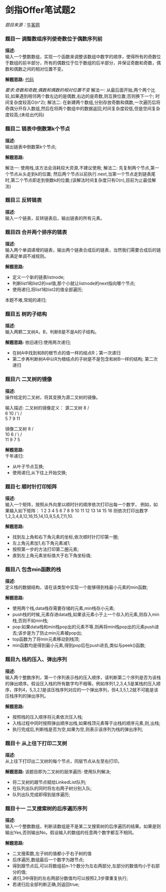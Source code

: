 # 剑指Offer笔试题2

*题目来源：*[牛客网](http://www.nowcoder.com/ta/coding-interviews?page=1)

### 题目一 调整数组序列使奇数位于偶数序列前

**描述:**  
输入一个整数数组，实现一个函数来调整该数组中数字的顺序，使得所有的奇数位于数组的前半部分，所有的偶数位于位于数组的后半部分，并保证奇数和奇数，偶数和偶数之间的相对位置不变。

**解题思路:** [代码](https://github.com/ToryangChen/OfferTest2/blob/master/src/ReOrderArrayTest.java)  

*要求:奇数和奇数,偶数和偶数的相对位置不变*
解法一: 从最后面开始,两个两个比较,如果遇到相邻两个数左边的是偶数,右边的是奇数,则互换位置;否则换下一个; 时间复杂度较高O(n^2);
解法二: 在新建两个数组,分别存放奇数和偶数,一次遍历后将奇偶分开存入数组,然后在将两个数组中的数据返回,时间复杂度较低,但是空间复杂度较高;(未给出代码)


### 题目二 链表中倒数第k个节点

**描述:**  
输出链表中倒数第k个节点;

**解题思路:**

解法一: 使用栈,该方法会消耗较大资源,不建议使用;
解法二: 先复制两个节点,第一个节点从头走到k的位置; 然后两个节点以前执行.next,当第一个节点走到链表尾时,第二个节点即走到倒数k的位置;(该解法时间复杂度只有O(n),目前为止最佳解法)

### 题目三 反转链表

**描述:**  
输入一个链表，反转链表后，输出链表的所有元素。

### 题目四 合并两个排序的链表

**描述:**  
输入两个单调递增的链表，输出两个链表合成后的链表，当然我们需要合成后的链表满足单调不减规则。

**解题思路:**

 * 定义一个新的链表listnode;
 * 判断list1和list2的val值,那个小就让listnode的next指向哪个节点;
 * 使用递归,将list1和list2的值全部遍历;

本题不难,常规的递归;

### 题目五 树的子结构

**描述:**  
输入两颗二叉树A，B，判断B是不是A的子结构。

**解题思路:**
依旧递归:使用两次递归;

 * 在树A中找到和B的根节点的值一样的结点R；第一次递归
 * 第二步再判断树A中以R为根结点的子树是不是包含和树B一样的结构; 第二次递归
 
### 题目六 二叉树的镜像

**描述:**  
操作给定的二叉树，将其变换为源二叉树的镜像。  
 
输入描述:
二叉树的镜像定义：
 源二叉树 
    	    8
    	   /  \
    	  6   10
    	 / \  / \
    	5  7 9 11
    	
 镜像二叉树
    	    8
    	   /  \
    	  10   6
    	 / \  / \
    	11 9 7  5

**解题思路:**  
千年递归:

 * 从叶子节点互换;
 * 使用递归,从下往上开始交换;

### 题目七 顺时针打印矩阵

**描述:**  
输入一个矩阵，按照从外向里以顺时针的顺序依次打印出每一个数字，
例如，如果输入如下矩阵： 
1  2  3  4 
5  6  7  8 
9  10 11 12 
13 14 15 16 
则依次打印出数字1,2,3,4,8,12,16,15,14,13,9,5,6,7,11,10.


**解题思路:**

 * 找到左上角和右下角元素的坐标,依次顺时针打印第一圈;
 * 左上角元素加1,右下角元素减1;
 * 按照第一步的方法打印第二圈元素;
 * 直到左上角元素坐标值大于右下角坐标值;
 
### 题目八 包含min函数的栈

**描述:**  
定义栈的数据结构，请在该类型中实现一个能够得到栈最小元素的min函数;

**解题思路:**

 * 使用两个栈,data栈存需要存储的元素,min栈存小元素;
 * push栈的时候,元素存进data栈,如果该元素小于上一个存入的元素,则存入min栈,否则不如min栈;
 * pop:如果data栈和min栈pop出的元素不等,则再将min栈pop出的元素push进去;该步是为了防止min元素被pop出;
 * top函数为了将min元素移动到栈顶;
 * min函数均是得到最小元素,得到pop后在push进去,类似与peek()函数;
 
### 题目九 栈的压入、弹出序列

**描述:**  
输入两个整数序列，第一个序列表示栈的压入顺序，请判断第二个序列是否为该栈的弹出顺序。假设压入栈的所有数字均不相等。例如序列1,2,3,4,5是某栈的压入顺序，序列4，5,3,2,1是该压栈序列对应的一个弹出序列，但4,3,5,1,2就不可能是该压栈序列的弹出序列。

**解题思路:**

 * 按照栈的压入顺序将元素依次压入栈;
 * 入栈过程中同时按照弹出顺序出栈,如果栈顶元素等于出栈的顺序元素,则,出栈;
 * 执行完成后,判断栈是否为空,如果为空,则表示该序列为栈的弹出序列;
 
### 题目十 从上往下打印二叉树

**描述:**  
从上往下打印出二叉树的每个节点，同层节点从左至右打印。

**解题思路:**
该题目即为二叉树的层序遍历: 使用队列解决;
 
 * 将二叉树的跟节点赋给LinkedList<TreeNode>队列;
 * 在队列出队的同时将左右两子树分别入队;
 * 队列出队完成即得到层序遍历;

### 题目十一 二叉搜索树的后序遍历序列

**描述:**  
输入一个整数数组，判断该数组是不是某二叉搜索树的后序遍历的结果。如果是则输出Yes,否则输出No。假设输入的数组的任意两个数字都互不相同。

**解题思路:**
 
 * 二叉搜索数,左子树的值都小于右子树的值
 * 后序遍历,数组最后一个数字为跟节点;
 * 得到跟节点后,可以将数组前n-1个数分为左右两部分,左部分的数值均小于右部分的值;
 * 递归,3中得到的左右两部分数值均可以按照2,3步骤重复执行;
 * 若递归后全部判断正确,则返回true;